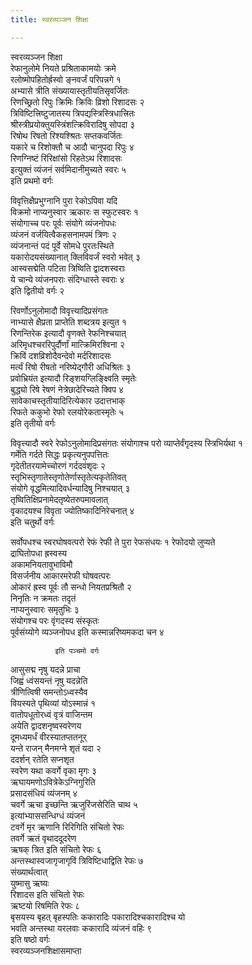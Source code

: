 ```yaml
---
title: स्वरव्यञ्जन शिक्षा

---
```

स्वरव्यञ्जन शिक्षा  
रेफानुलोमे नियते प्रश्रिताकामयोः क्रमे  
रलोष्मोपहितोर्ह्रस्वो ङ्नवर्जं परिपन्नगे १  
अभ्यासे त्रीति संख्यायास्तृतीयतिसृवर्जितः  
रिणच्छ्रितो रिपुः क्रिमिः क्रिविः व्रिशो रिशादसः २  
त्रिविष्टित्त्रिष्टुजातस्य त्रिपद्यस्त्रिस्त्रिधात्त्रितः  
श्रीस्त्रीप्रयोक्तुयस्त्रिंशत्क्रिविरादिषु सोपदा ३  
रिषोथ रिषतो रिश्यश्श्रितः सप्तकवर्जितः  
यकारे च रिशोक्तौ च आदौ चानुपदा रिपुः ४  
रिणग्निष्टं रिरिक्षांसो रिहतेऽथ रिशादसः  
इत्युक्तं व्यंजनं सर्वमिदानीमुच्यते स्वरः ५  
              इति प्रथमो वर्गः  
  
विवृत्तिक्षैप्रभुग्नानि पुरा रेकोऽपिवा यदि  
विक्रमो नाप्यनुस्वार ऋकारः स स्फुटस्वरः १  
संयोगाच्च परः पूर्वः संयोगे व्यंजनोपधः  
व्यंजनं वर्जयित्वैकहसनामपमं त्रिणः २  
व्यंजनान्तं पदं पूर्वे सोमधे पुरतःस्थिते  
यकारोदयसंख्यानात् क्लिविवर्जं स्वरो भवेत् ३  
आस्वसद्मेति पटिता त्रिष्विति द्वादशस्वराः  
ये चान्ये व्यंजनपराः संदिग्धास्ते स्वराः ४  
              इति द्वितीयो वर्गः २  
  
रिवर्णोऽनुलोमादौ विवृत्त्यादिप्रसंगतः  
नाभ्यासे क्षैप्रता प्राप्तेति शब्दत्रय इत्युत १  
रिणन्तिरेक इत्यादौ वृणक्ते रेफनिश्चयात्  
अरिमृधश्चररिपुर्दौर्णां मात्क्रिमिरश्विना २  
क्रिविं दशव्रिशोदैवन्देवो मर्दरिशादसः  
मर्त्यं रिषो रीषतो नरिष्येद्गौरी अधिश्रितः ३  
प्रवोभ्रियंत इत्यादौ रिङ्शयग्लिङ्क्ष्विति स्मृतेः  
बुद्ध्यो रिषे रेषणं नेत्रेछादेरिच्यते क्विप ४  
सावेकाचस्तृतीयादिरित्येकार उदात्तभाक्  
रिफते ककुभो रेफो रलयोरेकतास्मृतेः ५  
              इति तृतीयो वर्गः  
  
विवृत्त्यादौ स्वरे रेफोऽनुलोमादिप्रसंगतः संयोगाश्च परो व्याप्तेर्वंगृदस्य स्त्रिभिर्यथा १  
गर्मेति गर्दते सिद्धः प्रकृत्यनुपपत्तितः  
गृदेतीतरयामेच्चोरणं गर्ददवंशृदः २  
स्तृभिस्तृणातेस्तृणोतेर्णास्तृतेत्यकृतेतिवत्  
संयोगे वृद्धमित्यादिवर्धन्यादिषु निश्चयात् ३  
तृष्वितिक्षिप्रनामेदतृष्येतरुपमावलात्  
वृकादयश्च विवृता ज्योतिष्कादिनिरेचनात् ४  
              इति चतुर्थो वर्गः  
  
सर्वोपधश्च स्वरघोषवत्परो रेफं रेफी ते पुरा रेफसंधयः १ रेफोदयो लुप्यते  
द्राघितोपधा ह्रस्वस्य  
अकामनियतावुभाविमौ  
विसर्जनीय आकारमरेफी घोषवत्परः  
ओकारं ह्रस्व पूर्वः तौ सन्धो नियतप्रश्रितौ २  
निनृतिः न क्रमतः तदृतं  
नाप्यनुस्वारः समृतुभिः ३  
संयोगश्च परः वृंगदस्य संस्कृतः  
पूर्वसंय्योगे व्यञ्जनोपध इति कस्मान्नरिष्यमकदा चन ४  
  
              इति पञ्चमो वर्गः  
  
आसुसद्म नृषु यदन्ने प्राचा  
जिह्वं ध्वंसयन्तं नृषु यदन्नेति  
त्रीणित्विषी समन्तोऽध्वस्यैव  
वियस्यते पृथिव्यां योऽस्मान्नं १  
वातोपधूतोरध्वं वृत्रं वाजिन्तम  
अयेति द्वादशनृष्वस्वरेणय  
दूमध्यमर्धं वीरस्यातप्ततनूर्  
यन्ते राजन् मैनमग्ने शृतं यदा २  
ददर्शन् रतेति सप्नशृत  
स्वरेण यथा कवर्गे वृका मृगः ३  
ऋघायमणोऽवित्रेकेऽग्निगुरिति  
प्रसादसंधियं व्यंजनम् ४  
चवर्गे ऋचा इच्छन्ति ऋजुरिंजसेरिति चाथ ५  
इत्यांभ्याससन्धिग्धं व्यंजनं  
टवर्गे मृर ऋणानि रिरिगिति संचितो रेफः  
तवर्गे ऋतं वृथाददूदरेण  
ऋषक् त्रित इति संचितो रेफः ६  
अन्तस्थास्वजागृजागृविं त्रिविष्टिधाद्विति रेफः ७  
संख्यार्थत्वात्  
युष्मासु ऋष्यः  
रिशादस इति संचितो रेफः  
ऋष्टयो रिषमिति रेफः ८  
बृसयस्य बृहत् बृहस्पतिः ककारादिः पकारादिश्चकारादिश्च यो  
भवति अन्तस्था यरलवाः ककारादि व्यंजनं वहिः ९  
                        इति षष्ठो वर्गः  
                        स्वरव्यञ्जनशिक्षासमाप्ता